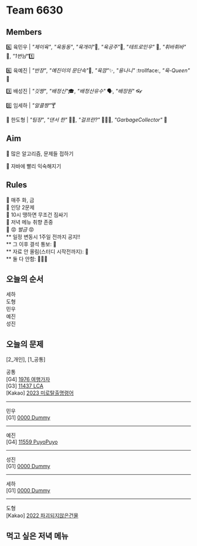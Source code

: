 # Team 6630

## Members

:six:   육민우 | *"제이육"*,  *"육동동"*, *"육개미"*:ant:, *"육공주"*:princess:, *"테트로민우"* 🧩, *"휘바휘바"* 🙌, *"1번남"*:one:

:six:   육예진 | *"반장"*, *"예진이의 문단속"*:door:, *"육깜"*:sparkles:, *"융나니"* :trollface:, *"육-Queen"* 👑

:three: 배성진 | *"깃짱"*,  *"배정신"*:mortar_board:, *"배청산유수"* 🗣️, *"배장원"* :eyeglasses:

:zero: 임세하 | *"알콜짱"*:cocktail:

💯 한도형 | *"팀장"*, *"댄서 한"* 🕺🏻, *"걸프란?"* 🤷🏻‍♀️, *"GarbageCollector"* 🤖

## Aim
:dart: 많은 알고리즘, 문제들 접하기

:dart: 자바에 빨리 익숙해지기

## Rules
:pushpin: 매주 화, 금  
:pushpin: 인당 2문제  
:pushpin: 10시 땡하면 무조건 짐싸기  
:pushpin: 저녁 메뉴 취향 존중  
:pushpin: :rage: *벌금* :rage:  
** 일정 변동시 1주일 전까지 공지!!  
** 그 이후 결석 통보: :money_with_wings:  
** 자료 안 올림(스터디 시작전까지): :money_with_wings:    
** 둘 다 안함: :money_with_wings::money_with_wings::money_with_wings:    

## 오늘의 순서
세하  
도형    
민우  
예진  
성진  

## 오늘의 문제

[2_개인], [1_공통]  

공통  
[G4] [1976 여행가자](https://www.acmicpc.net/problem/1976)  
[G3] [11437 LCA](https://www.acmicpc.net/problem/11437)  
[Kakao] [2023 미로탈출명령어](https://school.programmers.co.kr/learn/courses/30/lessons/150365)  

___
민우  
[G1] [0000 Dummy](https://www.acmicpc.net/problem/0000)  


___
예진  
[G4] [11559 PuyoPuyo](https://www.acmicpc.net/problem/11559)  


___
성진  
[G1] [0000 Dummy](https://www.acmicpc.net/problem/0000)  


___
세하  
[G1] [0000 Dummy](https://www.acmicpc.net/problem/0000)  


___
도형  
[Kakao] [2022 파괴되지않은건물](https://school.programmers.co.kr/learn/courses/30/lessons/92344)  



## 먹고 싶은 저녁 메뉴
